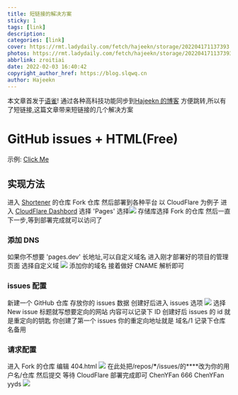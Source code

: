 ```yaml
---
title: 短链接的解决方案
sticky: 1
tags: [link]
description:
categories: [link]
cover: https://rmt.ladydaily.com/fetch/hajeekn/storage/202204171137393.png
photos: https://rmt.ladydaily.com/fetch/hajeekn/storage/202204171137393.png
abbrlink: zroitiai
date: 2022-02-03 16:40:42
copyright_author_href: https://blog.slqwq.cn
author: Hajeekn
---
```


本文章首发于[语雀](https://www.yuque.com/ladjeek/ygg4q6)!
通过各种高科技功能同步到[Hajeekn 的博客](https://blog.slqwq.cn)
方便跳转,所以有了短链接,这篇文章带来短链接的几个解决方案

# GitHub issues + HTML(Free)

示例: [Click Me](https://to.slqwq.cn/apg/1)

## 实现方法

进入 [Shortener](https://service-dali9563-1259647411.sh.apigw.tencentcs.com/?link=4ey4iy4iy4my2cy1hy1hy4iy49y1gy4ly4ay4ny4hy4ny1gy45y48y1hy47y4my41y1hy24&hex=24&xor=6) 的仓库
Fork 仓库
然后部署到各种平台
以 CloudFlare 为例子
进入 [CloudFlare Dashbord](https://service-dali9563-1259647411.sh.apigw.tencentcs.com/?link=a0la4la4la8la7l55l38l38la4l96l37la7l97la9la3la9l37l92l95l38l94la8l89l38l49&hex=11&xor=6)
选择 'Pages'
选择![](https://rmt.ladydaily.com/fetch/hajeekn/storage/202204171138892.png#crop=0&crop=0&crop=1&crop=1&id=cERjd&originHeight=58&originWidth=124&originalType=binary&ratio=1&rotation=0&showTitle=false&status=done&style=none&title=)
存储库选择 Fork 的仓库
然后一直下一步,等到部署完成就可以访问了

### 添加 DNS

如果你不想要 'pages.dev' 长地址,可以自定义域名
进入刚才部署好的项目的管理页面
选择自定义域
![](https://rmt.ladydaily.com/fetch/hajeekn/storage/202204171138465.png#crop=0&crop=0&crop=1&crop=1&id=oWzXr&originHeight=434&originWidth=937&originalType=binary&ratio=1&rotation=0&showTitle=false&status=done&style=none&title=)
添加你的域名
接着做好 CNAME 解析即可

### issues 配置

新建一个 GitHub 仓库
存放你的 issues 数据
创建好后进入 issues 选项
![](https://rmt.ladydaily.com/fetch/hajeekn/storage/202204171138152.png#crop=0&crop=0&crop=1&crop=1&id=Axdg3&originHeight=433&originWidth=937&originalType=binary&ratio=1&rotation=0&showTitle=false&status=done&style=none&title=)
选择 New issue
标题就写想要定向的网站
内容可以记录下 ID
创建好后 issues 的 id 就是重定向的钥匙
你创建了第一个 issues
你的重定向地址就是
域名/1
记录下仓库名备用

### 请求配置

进入 Fork 的仓库
编辑 404.html
![](https://rmt.ladydaily.com/fetch/hajeekn/storage/202204171139703.png#crop=0&crop=0&crop=1&crop=1&id=PAJmp&originHeight=98&originWidth=619&originalType=binary&ratio=1&rotation=0&showTitle=false&status=done&style=none&title=)
在此处把/repos/**\***/issues/的\*\*\*\*改为你的用户名/仓库
然后提交
等待 CloudFlare 部署完成即可
ChenYFan 666
ChenYFan yyds
![](https://rmt.ladydaily.com/fetch/hajeekn/storage/202204171139358.gif#crop=0&crop=0&crop=1&crop=1&id=a2bhR&originHeight=108&originWidth=148&originalType=binary&ratio=1&rotation=0&showTitle=false&status=done&style=none&title=)
